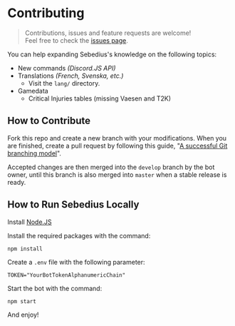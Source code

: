 # Contributing

> Contributions, issues and feature requests are welcome!<br />Feel free to check the [issues page](https://github.com/Stefouch/sebedius-myz-discord-bot/issues).

You can help expanding Sebedius's knowledge on the following topics:

* New commands *(Discord.JS API)*
* Translations *(French, Svenska, etc.)*
  * Visit the `lang/` directory.
* Gamedata
  * Critical Injuries tables (missing Vaesen and T2K)

## How to Contribute

Fork this repo and create a new branch with your modifications. When you are finished, create a pull request by following this guide, "[A successful Git branching model](https://nvie.com/posts/a-successful-git-branching-model/)".

Accepted changes are then merged into the `develop` branch by the bot owner, until this branch is also merged into `master` when a stable release is ready.

## How to Run Sebedius Locally

Install [Node.JS](https://nodejs.org/en/download/)

Install the required packages with the command:
```
npm install
```

Create a `.env` file with the following parameter:
```
TOKEN="YourBotTokenAlphanumericChain"
```

Start the bot with the command:
```
npm start
```

And enjoy!